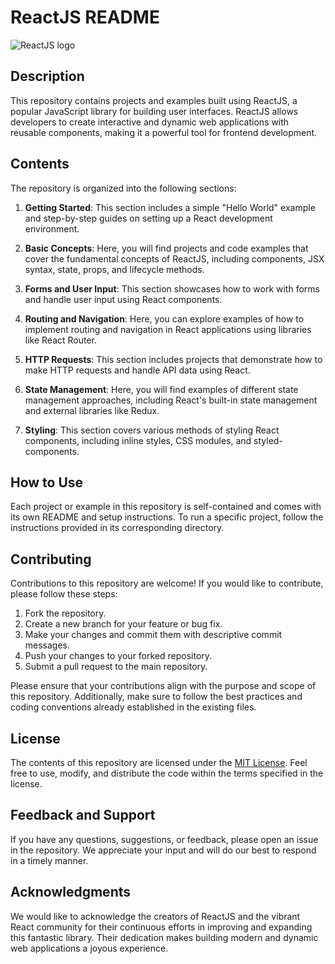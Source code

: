 # ReactJS README

![ReactJS logo](https://github.com/AK0561/FullStack-Development/assets/97022114/532c68f5-04ad-489c-a925-a3fd97035e1e)


## Description

This repository contains projects and examples built using ReactJS, a popular JavaScript library for building user interfaces. ReactJS allows developers to create interactive and dynamic web applications with reusable components, making it a powerful tool for frontend development.

## Contents

The repository is organized into the following sections:

1. **Getting Started**: This section includes a simple "Hello World" example and step-by-step guides on setting up a React development environment.

2. **Basic Concepts**: Here, you will find projects and code examples that cover the fundamental concepts of ReactJS, including components, JSX syntax, state, props, and lifecycle methods.

3. **Forms and User Input**: This section showcases how to work with forms and handle user input using React components.

4. **Routing and Navigation**: Here, you can explore examples of how to implement routing and navigation in React applications using libraries like React Router.

5. **HTTP Requests**: This section includes projects that demonstrate how to make HTTP requests and handle API data using React.

6. **State Management**: Here, you will find examples of different state management approaches, including React's built-in state management and external libraries like Redux.

7. **Styling**: This section covers various methods of styling React components, including inline styles, CSS modules, and styled-components.

## How to Use

Each project or example in this repository is self-contained and comes with its own README and setup instructions. To run a specific project, follow the instructions provided in its corresponding directory.

## Contributing

Contributions to this repository are welcome! If you would like to contribute, please follow these steps:

1. Fork the repository.
2. Create a new branch for your feature or bug fix.
3. Make your changes and commit them with descriptive commit messages.
4. Push your changes to your forked repository.
5. Submit a pull request to the main repository.

Please ensure that your contributions align with the purpose and scope of this repository. Additionally, make sure to follow the best practices and coding conventions already established in the existing files.

## License

The contents of this repository are licensed under the [MIT License](LICENSE). Feel free to use, modify, and distribute the code within the terms specified in the license.

## Feedback and Support

If you have any questions, suggestions, or feedback, please open an issue in the repository. We appreciate your input and will do our best to respond in a timely manner.

## Acknowledgments

We would like to acknowledge the creators of ReactJS and the vibrant React community for their continuous efforts in improving and expanding this fantastic library. Their dedication makes building modern and dynamic web applications a joyous experience.
